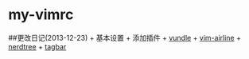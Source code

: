 my-vimrc
========

##更改日记(2013-12-23)
    + 基本设置
    + 添加插件
        + [vundle](https://github.com/gmarik/vundle)
        + [vim-airline](https://github.com/bling/vim-airline)
        + [nerdtree](https://github.com/scrooloose/nerdtree)
        + [tagbar](https://github.com/majutsushi/tagbar)

